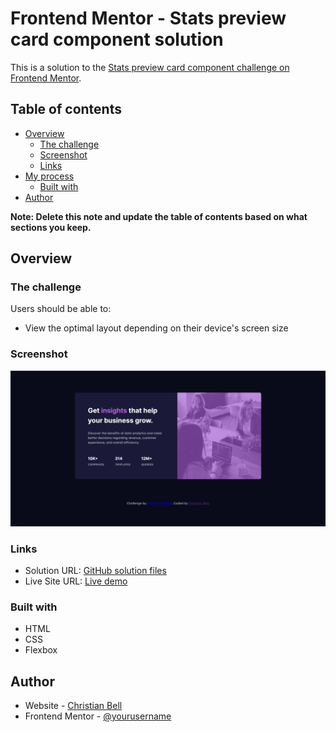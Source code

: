 # Frontend Mentor - Stats preview card component solution

This is a solution to the [Stats preview card component challenge on Frontend Mentor](https://www.frontendmentor.io/challenges/stats-preview-card-component-8JqbgoU62). 

## Table of contents

- [Overview](#overview)
  - [The challenge](#the-challenge)
  - [Screenshot](#screenshot)
  - [Links](#links)
- [My process](#my-process)
  - [Built with](#built-with)
- [Author](#author)

**Note: Delete this note and update the table of contents based on what sections you keep.**

## Overview

### The challenge

Users should be able to:

- View the optimal layout depending on their device's screen size

### Screenshot

![](./screenshot.png)

### Links

- Solution URL: [GitHub solution files](https://github.com/christianb3ll/FM-Stats-preview-card-component)
- Live Site URL: [Live demo](https://christianb3ll.github.io/FM-Stats-preview-card-component/)

### Built with

- HTML
- CSS 
- Flexbox

## Author

- Website - [Christian Bell](https://www.christian-bell.com/)
- Frontend Mentor - [@yourusername](https://www.frontendmentor.io/profile/christianb3ll)

